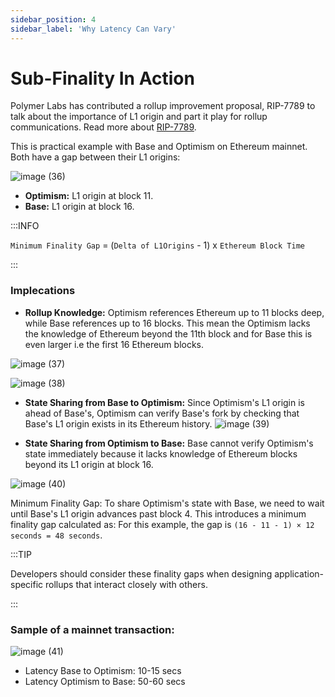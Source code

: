 ```yaml
---
sidebar_position: 4
sidebar_label: 'Why Latency Can Vary'
---
```



# Sub-Finality In Action

Polymer Labs has contributed a rollup improvement proposal, RIP-7789 to talk about the importance of L1 origin and part it play for rollup communications. Read more about [RIP-7789](https://ethereum-magicians.org/t/rip-7789-cross-rollup-contingent-transactions/21402).

This is practical example with Base and Optimism on Ethereum mainnet. Both have a gap between their L1 origins:

![image (36)](https://github.com/user-attachments/assets/7701bdf7-37b9-48d0-905c-f3d6ecd06d16)

- **Optimism:** L1 origin at block 11.
- **Base:** L1 origin at block 16.

:::INFO
 
`Minimum Finality Gap` =  (`Delta of L1Origins` - 1) x `Ethereum Block Time`

:::

### Implecations
- **Rollup Knowledge:** Optimism references Ethereum up to 11 blocks deep, while Base references up to 16 blocks. This mean the Optimism lacks the knowledge of Ethereum beyond the 11th block and for Base this is even larger i.e the first 16 Ethereum blocks.

![image (37)](https://github.com/user-attachments/assets/20128dcb-59e0-415b-b1f4-99eec6128452)

![image (38)](https://github.com/user-attachments/assets/2aa08491-e44b-4c29-965d-650b9c5fd9c5)

- **State Sharing from Base to Optimism:** Since Optimism's L1 origin is ahead of Base's, Optimism can verify Base's fork by checking that Base's L1 origin exists in its Ethereum history.
![image (39)](https://github.com/user-attachments/assets/6aa0c0f9-0fba-43f3-a889-5f071ef81907)

- **State Sharing from Optimism to Base:** Base cannot verify Optimism's state immediately because it lacks knowledge of Ethereum blocks beyond its L1 origin at block 16.

![image (40)](https://github.com/user-attachments/assets/036665a3-c448-45fc-8656-09cba00c8d99)

Minimum Finality Gap: To share Optimism's state with Base, we need to wait until Base's L1 origin advances past block 4. This introduces a minimum finality gap calculated as: For this example, the gap is `(16 - 11 - 1) × 12 seconds = 48 seconds`.

:::TIP

Developers should consider these finality gaps when designing application-specific rollups that interact closely with others.

:::

### Sample of a mainnet transaction:
![image (41)](https://github.com/user-attachments/assets/ec2f0c3d-7131-40a1-9d47-5bd230be3950)
- Latency Base to Optimism: 10-15 secs
- Latency Optimism to Base: 50-60 secs
